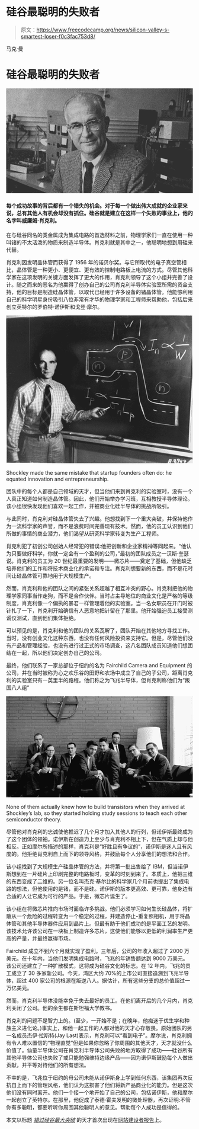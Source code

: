# 硅谷最聪明的失败者

> 原文：<https://www.freecodecamp.org/news/silicon-valley-s-smartest-loser-f0c3fac753d8/>

马克·曼

# 硅谷最聪明的失败者

![Ws586gMbqwSsFMu2GFsr2ILqsaVteP7msPdh](img/6fd43448520ab90644acacf3bd48679d.png)

#### 每个成功故事的背后都有一个错失的机会。对于每一个做出伟大成就的企业家来说，总有其他人有机会却没有抓住。硅谷就是建立在这样一个失败的事业上，他的名字叫威廉姆·肖克利。

在与硅谷同名的类金属成为集成电路的首选材料之前，物理学家们一直在使用一种叫锗的不太活泼的物质来制造半导体。肖克利就是其中之一，他聪明地想到用硅来代替。

肖克利因发明晶体管而获得了 1956 年的诺贝尔奖。与它所取代的电子真空管相比，晶体管是一种更小、更便宜、更有效的控制电路板上电流的方式。尽管其他科学家在这项发明的关键方面发挥了更大的作用，肖克利领导了这个小组并完善了设计。随之而来的恶名为他赢得了创办自己的公司肖克利半导体实验室所需的资金支持，他的目标是制造硅晶体管，以取代已经用于许多设备的锗晶体管。他能够利用自己的科学明星身份吸引八位非常有才华的物理学家和工程师来帮助他，包括后来创立英特尔的罗伯特·诺伊斯和戈登·摩尔。

![1VeP0uj8V159YyoqJAfxPKboJpUgYY0uHvtP](img/1edf87e6e0515fada5f26c707a1da88c.png)

Shockley made the same mistake that startup founders often do: he equated innovation and entrepreneurship.

团队中的每个人都是自己领域的天才，但当他们来到肖克利的实验室时，没有一个人真正知道如何制造晶体管。因此，他们开始举办学习班，互相教授半导体理论。该小组很快发现他们喜欢一起工作，并被商业化硅半导体的挑战所吸引。

与此同时，肖克利对硅晶体管失去了兴趣。他想找到下一个重大突破，并保持他作为一流科学家的声誉，而不是浪费时间完善现有技术。然而，他的员工认识到他们所做的事情的商业潜力，他们渴望从研究科学家转变为生产工程师。

肖克利犯了初创公司创始人经常犯的错误:他把创新和企业家精神等同起来。“他认为只要做好科学，你就一定会有一个盈利的公司，”最初的团队成员之一汉斯·奎瑟说。肖克利的员工为 20 世纪最重要的发明——微芯片——奠定了基础，但他缺乏培养他们的工作和将技术商业化的承诺和专注。肖克利想要新的东西，而不是花时间让硅晶体管可靠地用于大规模生产。

然而，肖克利和他的团队之间的紧张关系超越了相互冲突的野心。肖克利把他的物理学家同事当作走狗，而不是合作伙伴。当时占主导地位的商业文化是严格的等级制度，肖克利像一个偏执的暴君一样管理着他的实验室。当一名女职员在开门时被针扎了一下，肖克利开始确信有人恶意地把针留在了那里。他开始强迫员工接受测谎仪测试，直到他们集体拒绝。

可以预见的是，肖克利和他的团队的关系瓦解了，团队开始在其他地方寻找工作。当时，没有创业文化这种东西，也没有任何风险投资来支持它。但是，尽管他们没有产品和管理经验，也没有进行过正式的市场调查，这八名团队成员知道他们想团结在一起，所以他们决定创办自己的公司。

最终，他们联系了一家总部位于纽约的名为 Fairchild Camera and Equipment 的公司，并在当时被称为心之欢乐谷的田野和农场中成立了自己的子公司，距离肖克利的实验室只有一英里半的路程。他们称之为飞兆半导体，但肖克利称他们为“叛国八人组”

![fmSPdoihCR69qY45uZhoNQePXgykZYWCDMmx](img/78c2a24ced8ea7ef96d124ff8e16a22a.png)

None of them actually knew how to build transistors when they arrived at Shockley’s lab, so they started holding study sessions to teach each other semiconductor theory.

尽管他对肖克利的忠诚使他推迟了几个月才加入其他人的行列，但诺伊斯最终成为了这个团体的领袖。诺伊斯在创造力上至少与肖克利不相上下，但在气质上却与他相反。正如摩尔所描述的那样，肖克利是“好胜且有争议的”，诺伊斯是迷人且有风度的。他拒绝肖克利自上而下的领导风格，并鼓励每个人分享他们的想法和合作。

该小组找到了大规模生产硅晶体管的方法，并将第一批出售给了 IBM，但当诺伊斯想到在一片硅片上印刷完整的电路板时，变革的时刻到来了。本质上，他把三维的东西变成了二维的。另一位名叫杰克·基尔比的科学家几个月前也提出了集成电路的想法，但他使用的是锗，而不是硅。诺伊斯的版本更高效、更可靠，他身边有合适的人让它成为可行的产品。于是，微芯片诞生了。

该小组在将微芯片推向市场时面临许多挑战。他们必须学习如何生长硅晶体，将扩散从一个危险的过程转变为一个稳定的过程，并建造停止-重复照相机，用于将晶体管和其他半导体器件应用到晶片上。但最有助于他们成功的是平面工艺的发明。该技术允许该公司在一块板上制造许多芯片，这使他们能够以更低的利润率生产更高的产量，并最终赢得市场。

Fairchild 成立不到六个月就实现了盈利。三年后，公司的年收入超过了 2000 万美元。在十年内，当他们发明集成电路时，飞兆的年销售额达到 9000 万美元。该公司还建立了一种扩散模式，这将成为硅谷文化的标志。在 12 年内，飞兆的员工成立了 30 多家新公司。今天，湾区大约 70%的上市公司直接追溯到飞兆半导体，超过 400 家公司的根源在叛逆八人。据估计，所有这些分支的总价值超过一万亿美元。

然而，肖克利半导体没能幸免于失去最好的员工。在他们离开后的几个月内，肖克利关闭了公司。他的余生都在斯坦福大学教书。

肖克利的问题不是智力上的。(至少，一开始不是；在晚年，他痴迷于优生学和种族主义进化论。)事实上，和他一起工作的人都对他的天才心存敬畏。原始团队的另一名成员杰伊·拉斯特(Jay Last)表示，肖克利可以“看到电子”。摩尔说，肖克利拥有令人难以置信的“物理直觉”但是如果你忽略了你周围的其他天才，天才就没什么价值了。仙童半导体公司在肖克利半导体公司失败的地方取得了成功——硅谷所有其他半导体公司也失败了或只能勉强维持边缘产品——因为诺伊斯鼓励每个人做出贡献，并平等对待他们的所有想法。

不幸的是，飞兆位于纽约的母公司未能从诺伊斯身上学到任何东西，该集团再次反抗自上而下的管理风格，他们认为这损害了他们将新产品商业化的能力。但是这次他们没有同时离开。他们一个接一个地开始了自己的公司，包括诺伊斯，他和摩尔一起创立了英特尔。在那里，他促成了泰德·霍夫发明的微处理器，再次证明:不管你有多聪明，都要听听你周围其他聪明人的意见。帮助每个人成功是值得的。

本文以标题 [*错过硅谷最大突破*](http://www.sitebuilderreport.com/blog/the-genius-who-missed-silicon-valleys-biggest-breakthrough) 的天才首次出现在[网站建设者报告](http://www.sitebuilderreport.com)上。